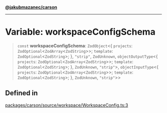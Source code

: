 [**@jakubmazanec/carson**](../README.md)

---

# Variable: workspaceConfigSchema

> `const` **workspaceConfigSchema**: `ZodObject`\<\{ `projects`:
> `ZodOptional`\<`ZodArray`\<`ZodString`\>\>; `template`: `ZodOptional`\<`ZodString`\>; \},
> `"strip"`, `ZodUnknown`, `objectOutputType`\<\{ `projects`:
> `ZodOptional`\<`ZodArray`\<`ZodString`\>\>; `template`: `ZodOptional`\<`ZodString`\>; \},
> `ZodUnknown`, `"strip"`\>, `objectInputType`\<\{ `projects`:
> `ZodOptional`\<`ZodArray`\<`ZodString`\>\>; `template`: `ZodOptional`\<`ZodString`\>; \},
> `ZodUnknown`, `"strip"`\>\>

## Defined in

[packages/carson/source/workspace/WorkspaceConfig.ts:3](https://github.com/jakubmazanec/tools/blob/3e339f67fc5b5cd011c28acb315570a2f29efedc/packages/carson/source/workspace/WorkspaceConfig.ts#L3)
